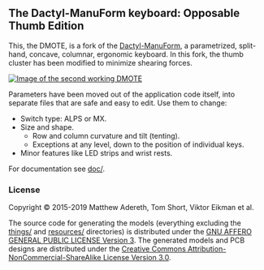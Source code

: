## The Dactyl-ManuForm keyboard: Opposable Thumb Edition

This, the DMOTE, is a fork of the
[Dactyl-ManuForm](https://github.com/tshort/dactyl-keyboard), a parametrized,
split-hand, concave, columnar, ergonomic keyboard. In this fork, the thumb
cluster has been modified to minimize shearing forces.

[![Image of the second working DMOTE](http://viktor.eikman.se/image/dmote-2-top-down-view/display)](http://viktor.eikman.se/article/the-dmote/)

Parameters have been moved out of the application code itself, into separate
files that are safe and easy to edit. Use them to change:

- Switch type: ALPS or MX.
- Size and shape.
    - Row and column curvature and tilt (tenting).
    - Exceptions at any level, down to the position of individual keys.
- Minor features like LED strips and wrist rests.

For documentation see [doc/](doc/).

### License

Copyright © 2015-2019 Matthew Adereth, Tom Short, Viktor Eikman et al.

The source code for generating the models (everything excluding the [things/](things/) and [resources/](resources/) directories) is distributed under the [GNU AFFERO GENERAL PUBLIC LICENSE Version 3](LICENSE). The generated models and PCB designs are distributed under the [Creative Commons Attribution-NonCommercial-ShareAlike License Version 3.0](LICENSE-models).
